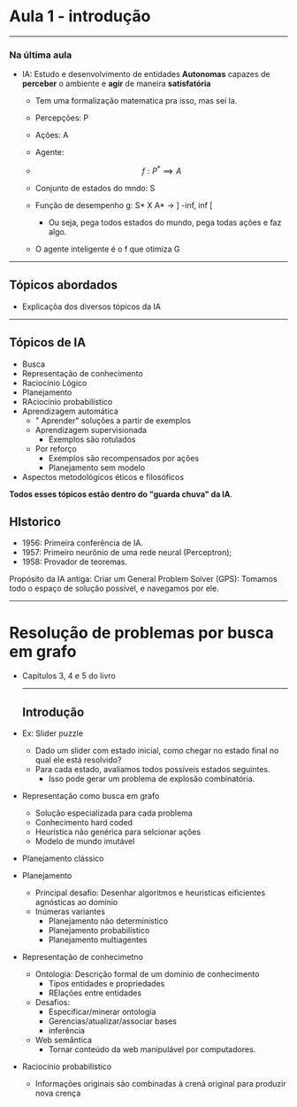 # Aula 1 - introdução

***

### Na última aula

* IA: Estudo e desenvolvimento de entidades **Autonomas** capazes de **perceber** o ambiente e **agir** de maneira **satisfatória**

  * Tem uma formalização matematica pra isso, mas sei la.

  * Percepções: P

  * Ações: A

  * Agente: 

  * $$
    f: P^* \implies A
    $$

  * Conjunto de estados do mndo: S

  * Função de desempenho g: S* X A* -> ] -inf, inf [

    * Ou seja, pega todos estados do mundo, pega todas ações e faz algo.

  * O agente inteligente é o f que otimiza G

***

## Tópicos abordados

* Explicaçõa dos diversos tópicos da IA

***

## Tópicos de IA

* Busca
* Representação de conhecimento
* Raciocínio Lógico
* Planejamento
* RAciocínio probabilístico
* Aprendizagem automática
  * " Aprender" soluções a partir de exemplos
  * Aprendizagem supervisionada
    * Exemplos são rotulados
  * Por reforço
    * Exemplos são recompensados por ações
    * Planejamento sem modelo
* Aspectos metodológicos éticos e filosóficos

**Todos esses tópicos estão dentro do "guarda chuva" da IA**.

## HIstorico

* 1956: Primeira conferência de IA.
* 1957: Primeiro neurônio de uma rede neural (Perceptron);
* 1958: Provador de teoremas.

Propósito da IA antiga: Criar um General Problem Solver (GPS): Tomamos todo o espaço de solução possível, e navegamos por ele.

***

# Resolução de problemas por busca em grafo

* Capítulos 3, 4 e 5 do livro

  ***

  ## Introdução 

* Ex: Slider puzzle

  * Dado um slider com estado inicial, como chegar no estado final no qual ele está resolvido?
  * Para cada estado, avaliamos todos possíveis estados seguintes.
    * Isso pode gerar um problema de explosão combinatória.

* Representação como busca em grafo

  * Solução especializada para cada problema
  * Conhecimento hard coded
  * Heurística não genérica para selcionar ações
  * Modelo de mundo imutável

* Planejamento clássico

* Planejamento

  * Principal desafio: Desenhar algoritmos e heuristicas eificientes agnósticas ao domínio
  * Inúmeras variantes
    * Planejamento não determinístico
    * Planejamento probabilístico
    * Planejamento multiagentes

* Representação de conhecimetno

  * Ontologia: Descrição formal de um domínio de conhecimento
    * Tipos entidades e propriedades
    * RElações entre entidades
  * Desafios:
    * Especificar/minerar ontologia
    * Gerencias/atualizar/associar bases
    * inferência
  * Web semântica
    * Tornar conteúdo da web manipulável por computadores.

* Raciocínio probabilístico

  * Informações originais são combinadas à crenã original para produzir nova crença